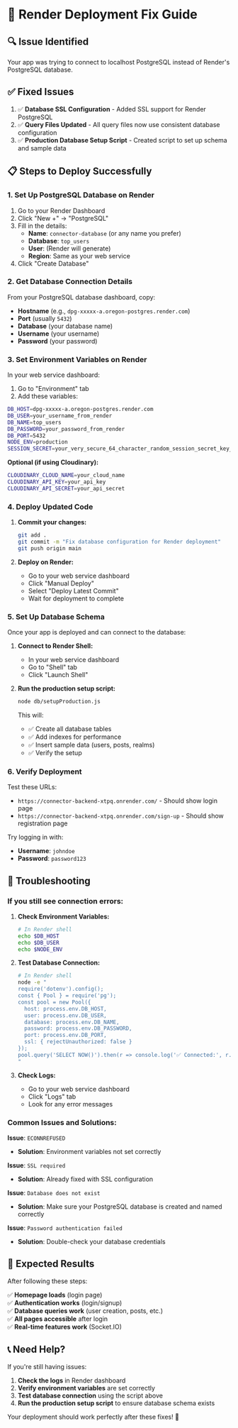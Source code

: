 # 🚀 Render Deployment Fix Guide

## 🔍 Issue Identified
Your app was trying to connect to localhost PostgreSQL instead of Render's PostgreSQL database.

## ✅ Fixed Issues
1. ✅ **Database SSL Configuration** - Added SSL support for Render PostgreSQL
2. ✅ **Query Files Updated** - All query files now use consistent database configuration
3. ✅ **Production Database Setup Script** - Created script to set up schema and sample data

## 📋 Steps to Deploy Successfully

### 1. **Set Up PostgreSQL Database on Render**

1. Go to your Render Dashboard
2. Click "New +" → "PostgreSQL"
3. Fill in the details:
   - **Name**: `connector-database` (or any name you prefer)
   - **Database**: `top_users`
   - **User**: (Render will generate)
   - **Region**: Same as your web service
4. Click "Create Database"

### 2. **Get Database Connection Details**

From your PostgreSQL database dashboard, copy:
- **Hostname** (e.g., `dpg-xxxxx-a.oregon-postgres.render.com`)
- **Port** (usually `5432`)
- **Database** (your database name)
- **Username** (your username)
- **Password** (your password)

### 3. **Set Environment Variables on Render**

In your web service dashboard:

1. Go to "Environment" tab
2. Add these variables:

```bash
DB_HOST=dpg-xxxxx-a.oregon-postgres.render.com
DB_USER=your_username_from_render
DB_NAME=top_users
DB_PASSWORD=your_password_from_render
DB_PORT=5432
NODE_ENV=production
SESSION_SECRET=your_very_secure_64_character_random_session_secret_key_here
```

**Optional (if using Cloudinary):**
```bash
CLOUDINARY_CLOUD_NAME=your_cloud_name
CLOUDINARY_API_KEY=your_api_key
CLOUDINARY_API_SECRET=your_api_secret
```

### 4. **Deploy Updated Code**

1. **Commit your changes:**
   ```bash
   git add .
   git commit -m "Fix database configuration for Render deployment"
   git push origin main
   ```

2. **Deploy on Render:**
   - Go to your web service dashboard
   - Click "Manual Deploy"
   - Select "Deploy Latest Commit"
   - Wait for deployment to complete

### 5. **Set Up Database Schema**

Once your app is deployed and can connect to the database:

1. **Connect to Render Shell:**
   - In your web service dashboard
   - Go to "Shell" tab
   - Click "Launch Shell"

2. **Run the production setup script:**
   ```bash
   node db/setupProduction.js
   ```

   This will:
   - ✅ Create all database tables
   - ✅ Add indexes for performance
   - ✅ Insert sample data (users, posts, realms)
   - ✅ Verify the setup

### 6. **Verify Deployment**

Test these URLs:
- `https://connector-backend-xtpq.onrender.com/` - Should show login page
- `https://connector-backend-xtpq.onrender.com/sign-up` - Should show registration page

Try logging in with:
- **Username**: `johndoe`
- **Password**: `password123`

## 🔧 Troubleshooting

### If you still see connection errors:

1. **Check Environment Variables:**
   ```bash
   # In Render shell
   echo $DB_HOST
   echo $DB_USER
   echo $NODE_ENV
   ```

2. **Test Database Connection:**
   ```bash
   # In Render shell
   node -e "
   require('dotenv').config();
   const { Pool } = require('pg');
   const pool = new Pool({
     host: process.env.DB_HOST,
     user: process.env.DB_USER,
     database: process.env.DB_NAME,
     password: process.env.DB_PASSWORD,
     port: process.env.DB_PORT,
     ssl: { rejectUnauthorized: false }
   });
   pool.query('SELECT NOW()').then(r => console.log('✅ Connected:', r.rows[0])).catch(console.error);
   "
   ```

3. **Check Logs:**
   - Go to your web service dashboard
   - Click "Logs" tab
   - Look for any error messages

### Common Issues and Solutions:

**Issue**: `ECONNREFUSED`
- **Solution**: Environment variables not set correctly

**Issue**: `SSL required`
- **Solution**: Already fixed with SSL configuration

**Issue**: `Database does not exist`
- **Solution**: Make sure your PostgreSQL database is created and named correctly

**Issue**: `Password authentication failed`
- **Solution**: Double-check your database credentials

## 🎯 Expected Results

After following these steps:

✅ **Homepage loads** (login page)  
✅ **Authentication works** (login/signup)  
✅ **Database queries work** (user creation, posts, etc.)  
✅ **All pages accessible** after login  
✅ **Real-time features work** (Socket.IO)  

## 📞 Need Help?

If you're still having issues:

1. **Check the logs** in Render dashboard
2. **Verify environment variables** are set correctly
3. **Test database connection** using the script above
4. **Run the production setup script** to ensure database schema exists

Your deployment should work perfectly after these fixes! 🚀
